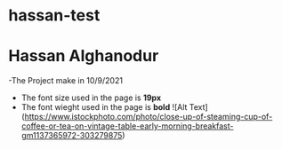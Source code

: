 # hassan-test
# Hassan Alghanodur
-The Project make in 10/9/2021
- The font size used in the page is **19px**
- The font wieght used in the page is **bold**
![Alt Text] (https://www.istockphoto.com/photo/close-up-of-steaming-cup-of-coffee-or-tea-on-vintage-table-early-morning-breakfast-gm1137365972-303279875)

